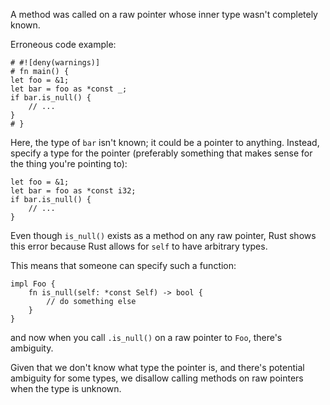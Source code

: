 A method was called on a raw pointer whose inner type wasn't completely known.

Erroneous code example:

```compile_fail,edition2018,E0699
# #![deny(warnings)]
# fn main() {
let foo = &1;
let bar = foo as *const _;
if bar.is_null() {
    // ...
}
# }
```

Here, the type of `bar` isn't known; it could be a pointer to anything. Instead,
specify a type for the pointer (preferably something that makes sense for the
thing you're pointing to):

```
let foo = &1;
let bar = foo as *const i32;
if bar.is_null() {
    // ...
}
```

Even though `is_null()` exists as a method on any raw pointer, Rust shows this
error because  Rust allows for `self` to have arbitrary types.

This means that someone can specify such a function:

```ignore (cannot-doctest-feature-doesnt-exist-yet)
impl Foo {
    fn is_null(self: *const Self) -> bool {
        // do something else
    }
}
```

and now when you call `.is_null()` on a raw pointer to `Foo`, there's ambiguity.

Given that we don't know what type the pointer is, and there's potential
ambiguity for some types, we disallow calling methods on raw pointers when
the type is unknown.
